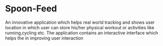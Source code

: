# Spoon-Feed
An innovative application which helps real world tracking and shows user location in which user can store his/her physical workout or activities like running,cycling etc.
The application contains an interactive interface which helps the in improving user interaction
